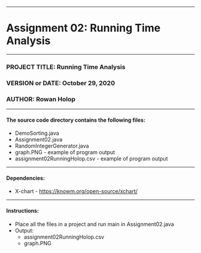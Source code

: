 ------------------------------------------------------------------------
# Assignment 02: Running Time Analysis
------------------------------------------------------------------------
### PROJECT TITLE: Running Time Analysis
### VERSION or DATE: October 29, 2020
### AUTHOR: Rowan Holop
------------------------------------------------------------------------
#### The source code directory contains the following files:
* DemoSorting.java 
* Assignment02.java
* RandomIntegerGenerator.java
* graph.PNG - example of program output
* assignment02RunningHolop.csv - example of program output
------------------------------------------------------------------------
#### Dependencies:
* X-chart - https://knowm.org/open-source/xchart/
------------------------------------------------------------------------
#### Instructions:
* Place all the files in a project and run main in Assignment02.java
* Output:
    * assignment02RunningHolop.csv
    * graph.PNG
